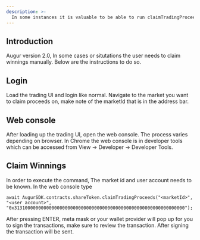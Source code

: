 ```yaml
---
description: >-
  In some instances it is valuable to be able to run claimTradingProceeds via web console.
---
```


## Introduction

Augur version 2.0,  In some cases or situtations the user needs to claim winnings manually. Below are the instructions to do so.


## Login

Load the trading UI and login like normal. Navigate to the market you want to claim proceeds on, make note of the marketId that is in the address bar.


## Web console

After loading up the trading UI, open the web console. The process varies depending on browser. In Chrome the web console is in developer tools which can be accessed from View -> Developer -> Developer Tools.


## Claim Winnings

In order to execute the command, The market id and user account needs to be known. In the web console type

```
await AugurSDK.contracts.shareToken.claimTradingProceeds("<marketId>", "<user account>", "0x3131000000000000000000000000000000000000000000000000000000000000");
```

After pressing ENTER, meta mask or your wallet provider will pop up for you to sign the transactions, make sure to review the transaction. After signing the transaction will be sent.

